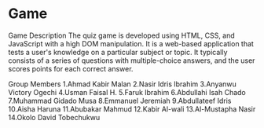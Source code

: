 # Game
Game Description
The quiz game is developed using HTML, CSS, and JavaScript with a high DOM manipulation. It is a web-based application that tests a user's knowledge on a particular subject or topic. It typically consists of a series of questions with multiple-choice answers, and the user scores points for each correct answer.

Group Members
1.Ahmad Kabir Malan
2.Nasir Idris Ibrahim
3.Anyanwu Victory Ogechi
4.Usman Faisal H.
5.Faruk Ibrahim
6.Abdullahi Isah Chado
7.Muhammad Gidado Musa
8.Emmanuel Jeremiah
9.Abdullateef Idris
10.Aisha Haruna
11.Abubakar Mahmud
12.Kabir Al-wali
13.Al-Mustapha Nasir
14.Okolo David Tobechukwu

